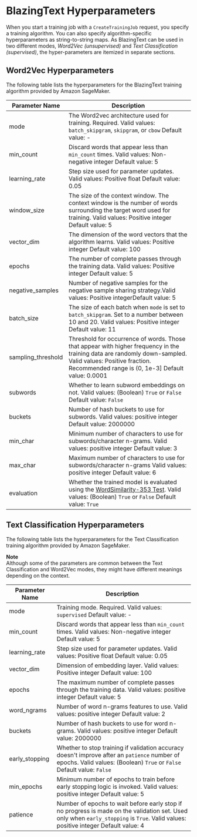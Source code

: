 # BlazingText Hyperparameters<a name="blazingtext_hyperparameters"></a>

When you start a training job with a `CreateTrainingJob` request, you specify a training algorithm\. You can also specify algorithm\-specific hyperparameters as string\-to\-string maps\. As BlazingText can be used in two different modes, *Word2Vec \(unsupervised\)* and *Text Classification \(supervised\)*, the hyper\-parameters are itemized in separate sections\.

## Word2Vec Hyperparameters<a name="blazingtext_hyperparameters_word2vec"></a>

The following table lists the hyperparameters for the BlazingText training algorithm provided by Amazon SageMaker\.


| Parameter Name | Description | 
| --- | --- | 
| mode |  The Word2vec architecture used for training\. Required\. Valid values: `batch_skipgram`, `skipgram`, or `cbow` Default value: \-  | 
| min\_count |  Discard words that appear less than `min_count` times\. Valid values: Non\-negative integer Default value: 5  | 
| learning\_rate |  Step size used for parameter updates\.  Valid values: Positive float Default value: 0\.05  | 
| window\_size |  The size of the context window\. The context window is the number of words surrounding the target word used for training\. Valid values: Positive integer Default value: 5  | 
| vector\_dim |  The dimension of the word vectors that the algorithm learns\. Valid values: Positive integer Default value: 100  | 
| epochs |  The number of complete passes through the training data\. Valid values: Positive integer Default value: 5  | 
| negative\_samples | Number of negative samples for the negative sample sharing strategy\.Valid values: Positive integerDefault value: 5 | 
| batch\_size |  The size of each batch when `mode` is set to `batch_skipgram`\. Set to a number between 10 and 20\. Valid values: Positive integer Default value: 11  | 
| sampling\_threshold |  Threshold for occurrence of words\. Those that appear with higher frequency in the training data are randomly down\-sampled\. Valid values: Positive fraction\. Recommended range is \(0, 1e\-3\] Default value: 0\.0001  | 
| subwords |  Whether to learn subword embeddings on not\. Valid values: \(Boolean\) `True` or `False` Default value: `False`  | 
| buckets |  Number of hash buckets to use for subwords\. Valid values: positive integer Default value: 2000000  | 
| min\_char |  Minimum number of characters to use for subwords/character n\-grams\. Valid values: positive integer Default value: 3  | 
| max\_char |  Maximum number of characters to use for subwords/character n\-grams Valid values: positive integer Default value: 6  | 
| evaluation |  Whether the trained model is evaluated using the [WordSimilarity\-353 Test](https://www.cs.technion.ac.il/~gabr/resources/data/wordsim353/)\. Valid values: \(Boolean\) `True` or `False` Default value: `True`  | 

## Text Classification Hyperparameters<a name="blazingtext_hyperparameters_text_class"></a>

The following table lists the hyperparameters for the Text Classification training algorithm provided by Amazon SageMaker\.

**Note**  
Although some of the parameters are common between the Text Classification and Word2Vec modes, they might have different meanings depending on the context\.


| Parameter Name | Description | 
| --- | --- | 
| mode |  Training mode\. Required\. Valid values: `supervised` Default value: \-  | 
| min\_count |  Discard words that appear less than `min_count` times\. Valid values: Non\-negative integer Default value: 5  | 
| learning\_rate |  Step size used for parameter updates\.  Valid values: Positive float Default value: 0\.05  | 
| vector\_dim |  Dimension of embedding layer\. Valid values: Positive integer Default value: 100  | 
| epochs |  The maximum number of complete passes through the training data\. Valid values: positive integer Default value: 5  | 
| word\_ngrams |  Number of word n\-grams features to use\. Valid values: positive integer Default value: 2  | 
| buckets |  Number of hash buckets to use for word n\-grams\. Valid values: positive integer Default value: 2000000  | 
| early\_stopping |  Whether to stop training if validation accuracy doesn't improve after an `patience` number of epochs\. Valid values: \(Boolean\) `True` or `False` Default value: `False`  | 
| min\_epochs |  Minimum number of epochs to train before early stopping logic is invoked\. Valid values: positive integer Default value: 5  | 
| patience |  Number of epochs to wait before early stop if no progress is made on the validation set\. Used only when `early_stopping` is `True`\. Valid values: positive integer Default value: 4  | 